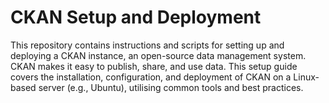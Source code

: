 # CKAN Setup and Deployment

This repository contains instructions and scripts for setting up and deploying a CKAN instance, an open-source data management system. CKAN makes it easy to publish, share, and use data. This setup guide covers the installation, configuration, and deployment of CKAN on a Linux-based server (e.g., Ubuntu), utilising common tools and best practices.

